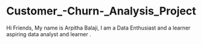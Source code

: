 # Customer_-Churn-_Analysis_Project
Hi Friends, My name is Arpitha Balaji, I am a Data Enthusiast and a learner aspiring data analyst and learner .
